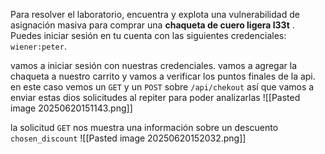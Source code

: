 Para resolver el laboratorio, encuentra y explota una vulnerabilidad de asignación masiva para comprar una **chaqueta de cuero ligera l33t** . Puedes iniciar sesión en tu cuenta con las siguientes credenciales: `wiener:peter`.

vamos a iniciar sesión con nuestras credenciales. vamos a agregar la chaqueta a nuestro carrito y vamos a verificar los puntos finales de la api. en este caso vemos un `GET` y un  `POST` sobre `/api/chekout` así que vamos a enviar estas dios solicitudes al repiter para poder analizarlas
![[Pasted image 20250620151143.png]]

la solicitud `GET` nos muestra una información sobre un descuento `chosen_discount`
![[Pasted image 20250620152032.png]]

